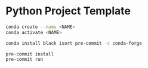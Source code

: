 # Python Project Template

```bash
conda create --name <NAME>
conda activate <NAME>

conda install black isort pre-commit -c conda-forge

pre-commit install
pre-commit run
```
